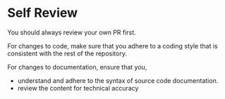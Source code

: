 # Self Review

You should always review your own PR first.

For changes to code, make sure that you adhere to a coding style that is consistent with the rest of the repository.

For changes to documentation, ensure that you,

- understand and adhere to the syntax of source code documentation.
- review the content for technical accuracy
